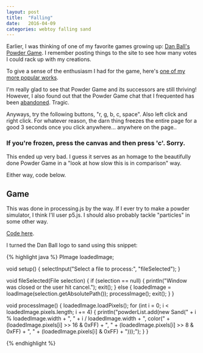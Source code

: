 ```yaml
---
layout: post
title:  "Falling"
date:   2016-04-09
categories: webtoy falling sand
---
```


Earlier, I was thinking of one of my favorite games growing up: [Dan Ball's Powder Game](http://dan-ball.jp/en/javagame/dust/). I remember posting things to the site to see how many votes I could rack up with my creations.

To give a sense of the enthusiasm I had for the game, here's [one of my more popular works](http://dan-ball.jp/en/javagame/dust/218608.html).

I'm really glad to see that Powder Game and its successors are still thriving! However, I also found out that the Powder Game chat that I frequented has been [abandoned](http://xat.com/1991roncampo). Tragic.

Anyways, try the following buttons, "r, g, b, c, space". Also left click and right click. For whatever reason, the darn thing freezes the entire page for a good 3 seconds once you click anywhere... anywhere on the page..

### If you're frozen, press the canvas and then press 'c'. Sorry.
<script src="/processing/processing.js" type="text/javascript"></script>
<canvas id="Falling" data-processing-sources="/processing/Falling.pde" width="500" height="500"> </canvas>

This ended up very bad. I guess it serves as an homage to the beautifully done Powder Game in a "look at how slow this is in comparison" way.

Either way, code below.

## Game

This was done in processing.js by the way. If I ever try to make a powder simulator, I think I'll user p5.js. I should also probably tackle "particles" in some other way.

[Code here](http://chilly.blue/processing/Falling.pde).

I turned the Dan Ball logo to sand using this snippet:

{% highlight java %}
PImage loadedImage;

void setup() {
  selectInput("Select a file to process:", "fileSelected");
}

void fileSelected(File selection) {
  if (selection == null) {
    println("Window was closed or the user hit cancel.");
    exit();
  } else {
    loadedImage = loadImage(selection.getAbsolutePath());
    processImage();
    exit();
  }
}

void processImage() {
  loadedImage.loadPixels();
  for (int i = 0; i < loadedImage.pixels.length; i += 4) {
    println("powderList.add(new Sand(" + i % loadedImage.width + ", " + i / loadedImage.width + ", color(" + (loadedImage.pixels[i] >> 16 & 0xFF) + ", " + (loadedImage.pixels[i] >> 8 & 0xFF) + ", " + (loadedImage.pixels[i] & 0xFF) + ")));");
  }
}

{% endhighlight %}

